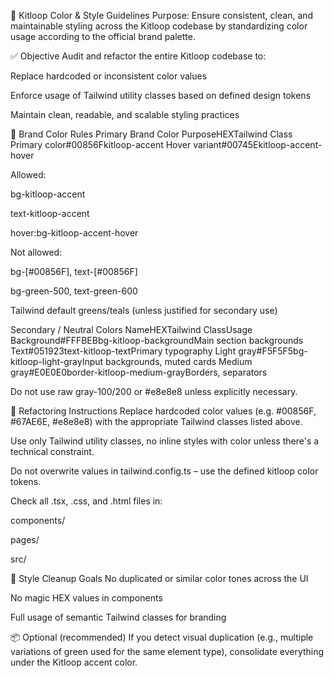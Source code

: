 🎨 Kitloop Color & Style Guidelines
Purpose: Ensure consistent, clean, and maintainable styling across the Kitloop codebase by standardizing color usage according to the official brand palette.

✅ Objective
Audit and refactor the entire Kitloop codebase to:

Replace hardcoded or inconsistent color values

Enforce usage of Tailwind utility classes based on defined design tokens

Maintain clean, readable, and scalable styling practices

🎯 Brand Color Rules
Primary Brand Color
PurposeHEXTailwind Class
Primary color#00856Fkitloop-accent
Hover variant#00745Ekitloop-accent-hover

Allowed:

bg-kitloop-accent

text-kitloop-accent

hover:bg-kitloop-accent-hover

Not allowed:

bg-[#00856F], text-[#00856F]

bg-green-500, text-green-600

Tailwind default greens/teals (unless justified for secondary use)

Secondary / Neutral Colors
NameHEXTailwind ClassUsage
Background#FFFBEBbg-kitloop-backgroundMain section backgrounds
Text#051923text-kitloop-textPrimary typography
Light gray#F5F5F5bg-kitloop-light-grayInput backgrounds, muted cards
Medium gray#E0E0E0border-kitloop-medium-grayBorders, separators

Do not use raw gray-100/200 or #e8e8e8 unless explicitly necessary.

🔧 Refactoring Instructions
Replace hardcoded color values (e.g. #00856F, #67AE6E, #e8e8e8) with the appropriate Tailwind classes listed above.

Use only Tailwind utility classes, no inline styles with color unless there's a technical constraint.

Do not overwrite values in tailwind.config.ts – use the defined kitloop color tokens.

Check all .tsx, .css, and .html files in:

components/

pages/

src/

🧼 Style Cleanup Goals
No duplicated or similar color tones across the UI

No magic HEX values in components

Full usage of semantic Tailwind classes for branding

📦 Optional (recommended)
If you detect visual duplication (e.g., multiple variations of green used for the same element type), consolidate everything under the Kitloop accent color.
